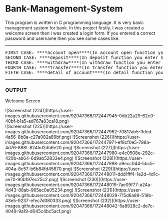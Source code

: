 # Bank-Management-System
This program is written in C programming language .It is very basic management system for bank.
In this project firstly, I was created a welcome screen then i was created  a login form.
If you entered a correct password and username then you see  some cases like.
<hr>
<pre>
FIRST CASE: ****account open****(In account open function you enter some personal detail like name, phone number,dob etc .)
SECOND CASE: ****deposit****(In deposit function you enter how many amount you want to deposit?)
THIRD CASE: ****withdraw****(In withdraw function you enter the amount you want to withdraw)
FOURTH CASE: ****transfer****(In transfer function you enter the amount you want to transfer)
FIFTH CASE: ****detail of account****(In detail function you get your all bank detail)
</pre>
<hr>
<h3>OUTPUT</h3>
<p>Welcome Screen</p>
![Screenshot (224)](https://user-images.githubusercontent.com/92047366/172447945-0db22a29-62e0-40bf-b1a5-ad767a83ca18.png)
<br>
![Screenshot (225)](https://user-images.githubusercontent.com/92047366/172447962-70817ab5-3ded-4a56-8b8a-c27a082a89bf.png)
![Screenshot (226)](https://user-images.githubusercontent.com/92047366/172447971-ef8cf0e5-798a-4d76-888f-8245d2db6e20.png)
![Screenshot (227)](https://user-images.githubusercontent.com/92047366/172447980-e4c0508e-292c-420b-ab64-6d9ab52833e4.png)
![Screenshot (228)](https://user-images.githubusercontent.com/92047366/172447998-a9ecc044-5bc5-404a-8c57-b6b84fd45670.png)
![Screenshot (229)](https://user-images.githubusercontent.com/92047366/172448011-ddd1fff4-1e2d-4d1c-ae70-90b197ec25c2.png)
![Screenshot (230)](https://user-images.githubusercontent.com/92047366/172448019-7ae09f77-a24a-4d43-88ab-965ec0e05234.png)
![Screenshot (231)](https://user-images.githubusercontent.com/92047366/172448029-715d6a89-519b-43e5-9237-efec7d380333.png)
![Screenshot (232)](https://user-images.githubusercontent.com/92047366/172448042-5a8928c2-de7c-4049-9a19-d045c4bc5acf.png)
